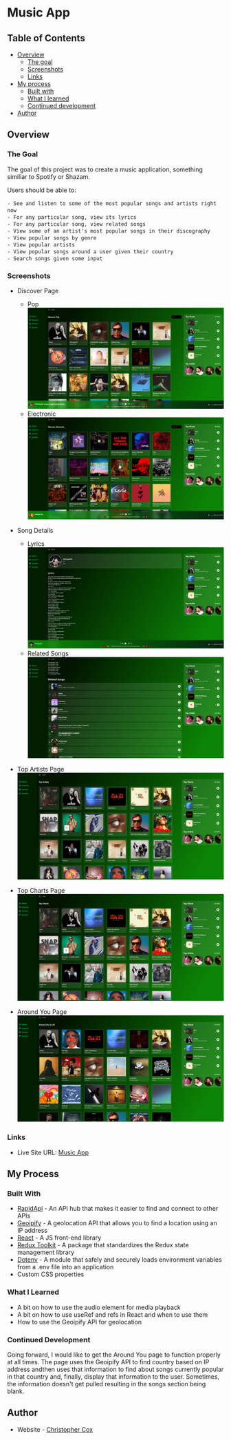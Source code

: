 # Music App

## Table of Contents

- [Overview](#overview)
  - [The goal](#the-goal)
  - [Screenshots](#screenshots)
  - [Links](#links)
- [My process](#my-process)
  - [Built with](#built-with)
  - [What I learned](#what-i-learned)
  - [Continued development](#continued-development)
- [Author](#author)

## Overview

### The Goal

The goal of this project was to create a music application, something similiar to Spotify or Shazam. 

Users should be able to:

    - See and listen to some of the most popular songs and artists right now
    - For any particular song, view its lyrics
    - For any particular song, view related songs
    - View some of an artist's most popular songs in their discography 
    - View popular songs by genre
    - View popular artists
    - View popular songs around a user given their country
    - Search songs given some input

### Screenshots

- Discover Page
    - Pop
    ![Discover Page - Pop](./screenshots/music-app-2.PNG)
    - Electronic
    ![Discover Page - Electronic](./screenshots/music-app-discover-2.PNG)

- Song Details
    - Lyrics
    ![Song Details - Lyrics](./screenshots/music-app-3.PNG)
    - Related Songs
    ![Song Details - Related Songs](./screenshots/music-app-related-songs.PNG)

- Top Artists Page
    ![Top Artists](./screenshots/music-app-top-artists.PNG)

- Top Charts Page
    ![Top Charts](./screenshots/music-app-top-charts.PNG)

- Around You Page
    ![Around You](./screenshots/music-app-around-you.PNG)

### Links

- Live Site URL: [Music App](https://musical-donut-5e9f14.netlify.app/)

## My Process

### Built With

- [RapidApi](https://rapidapi.com/) - An API hub that makes it easier to find and connect to other APIs
- [Geoipify](https://geo.ipify.org/) - A geolocation API that allows you to find a location using an IP address
- [React](https://reactjs.org/) - A JS front-end library
- [Redux Toolkit](https://redux-toolkit.js.org/) - A package that standardizes the Redux state management library
- [Dotenv](https://www.dotenv.org/) - A module that safely and securely loads environment variables from a .env file into an application
- Custom CSS properties


### What I Learned

- A bit on how to use the audio element for media playback
- A bit on how to use useRef and refs in React and when to use them
- How to use the Geoipify API for geolocation


### Continued Development

Going forward, I would like to get the Around You page to function properly at all times. The page uses the Geoipify API to find country based on IP address andthen uses that information to find about songs currently popular in that country and, finally, display that information to the user. Sometimes, the information doesn't get pulled resulting in the songs section being blank.

## Author
- Website - [Christopher Cox](https://chriscox12.github.io/)